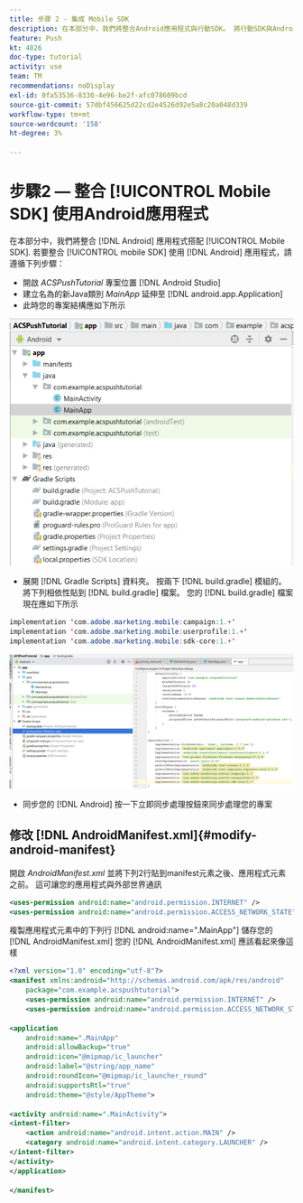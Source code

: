 ```yaml
---
title: 步骤 2 - 集成 Mobile SDK
description: 在本部分中，我們將整合Android應用程式與行動SDK。 將行動SDK與Android應用程式整合的方式
feature: Push
kt: 4826
doc-type: tutorial
activity: use
team: TM
recommendations: noDisplay
exl-id: 0fa53536-8330-4e96-be2f-afc078609bcd
source-git-commit: 57dbf456625d22cd2e4526d92e5a8c20a048d339
workflow-type: tm+mt
source-wordcount: '158'
ht-degree: 3%

---
```


# 步驟2 — 整合 [!UICONTROL Mobile SDK] 使用Android應用程式

在本部分中，我們將整合 [!DNL Android] 應用程式搭配 [!UICONTROL Mobile SDK]. 若要整合 [!UICONTROL mobile SDK] 使用 [!DNL Android] 應用程式，請遵循下列步驟：

* 開啟 *ACSPushTutorial* 專案位置 [!DNL Android Studio]
* 建立名為的新Java類別 *MainApp* 延伸至 [!DNL android.app.Application]
* 此時您的專案結構應如下所示

![main-app](assets/android-main-app.PNG)

* 展開 [!DNL Gradle Scripts] 資料夾。 按兩下 [!DNL build.gradle] 模組的。 將下列相依性貼到 [!DNL build.gradle] 檔案。 您的 [!DNL build.gradle] 檔案現在應如下所示

<!--
Removed `{.line-numbers}` below
-->

```java
implementation 'com.adobe.marketing.mobile:campaign:1.+'
implementation 'com.adobe.marketing.mobile:userprofile:1.+'
implementation 'com.adobe.marketing.mobile:sdk-core:1.+'
```

![module-gradle](assets/module-build-gradle.PNG)

* 同步您的 [!DNL Android] 按一下立即同步處理按鈕來同步處理您的專案

## 修改 [!DNL AndroidManifest.xml]{#modify-android-manifest}

開啟 *AndroidManifest.xml* 並將下列2行貼到manifest元素之後、應用程式元素之前。 這可讓您的應用程式與外部世界通訊

<!--
Removed `{.line-numbers}` below
-->

```xml
<uses-permission android:name="android.permission.INTERNET" />
<uses-permission android:name="android.permission.ACCESS_NETWORK_STATE" />
```

複製應用程式元素中的下列行
[!DNL android:name=".MainApp"]
儲存您的 [!DNL AndroidManifest.xml]
您的 [!DNL AndroidManifest.xml] 應該看起來像這樣

<!--
Removed `{.line-numbers}` below
-->

```xml
<?xml version="1.0" encoding="utf-8"?>
<manifest xmlns:android="http://schemas.android.com/apk/res/android"
    package="com.example.acspushtutorial">
    <uses-permission android:name="android.permission.INTERNET" />
    <uses-permission android:name="android.permission.ACCESS_NETWORK_STATE" />

<application
    android:name=".MainApp"
    android:allowBackup="true"
    android:icon="@mipmap/ic_launcher"
    android:label="@string/app_name"
    android:roundIcon="@mipmap/ic_launcher_round"
    android:supportsRtl="true"
    android:theme="@style/AppTheme">

<activity android:name=".MainActivity">
<intent-filter>
    <action android:name="android.intent.action.MAIN" />
    <category android:name="android.intent.category.LAUNCHER" />
</intent-filter>
</activity>
</application>

</manifest>
```
